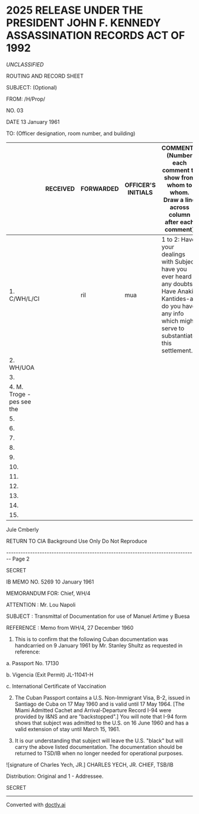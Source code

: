 # 2025 RELEASE UNDER THE PRESIDENT JOHN F. KENNEDY ASSASSINATION RECORDS ACT OF 1992

*UNCLASSIFIED*

ROUTING AND RECORD SHEET

SUBJECT: (Optional)

FROM: /H/Prop/

NO. 03

DATE 13 January 1961

TO: (Officer designation, room number, and building)

|                          | RECEIVED | FORWARDED | OFFICER'S INITIALS | COMMENTS (Number each comment to show from whom to whom. Draw a line across column after each comment)                                                                |
| ------------------------ | -------- | --------- | ------------------ | --------------------------------------------------------------------------------------------------------------------------------------------------------------------- |
| 1. C/WH/L/CI             |          | ril       | mua                | 1 to 2: Have your dealings with Subject have you ever heard any doubts Have Anakin Kantides-a do you have any info which might serve to substantiate this settlement. |
| 2. WH/UOA                |          |           |                    |                                                                                                                                                                       |
| 3.                       |          |           |                    |                                                                                                                                                                       |
| 4. M. Troge -pes see the |          |           |                    |                                                                                                                                                                       |
| 5.                       |          |           |                    |                                                                                                                                                                       |
| 6.                       |          |           |                    |                                                                                                                                                                       |
| 7.                       |          |           |                    |                                                                                                                                                                       |
| 8.                       |          |           |                    |                                                                                                                                                                       |
| 9.                       |          |           |                    |                                                                                                                                                                       |
| 10.                      |          |           |                    |                                                                                                                                                                       |
| 11.                      |          |           |                    |                                                                                                                                                                       |
| 12.                      |          |           |                    |                                                                                                                                                                       |
| 13.                      |          |           |                    |                                                                                                                                                                       |
| 14.                      |          |           |                    |                                                                                                                                                                       |
| 15.                      |          |           |                    |                                                                                                                                                                       |

Jule Cmberly

RETURN TO CIA
Background Use Only
Do Not Reproduce


-------------------------------------------------------------------------------- Page 2

SECRET

IB MEMO NO. 5269
10 January 1961

MEMORANDUM FOR: Chief, WH/4

ATTENTION : Mr. Lou Napoli

SUBJECT : Transmittal of Documentation for use of Manuel Artime y Buesa

REFERENCE : Memo from WH/4, 27 December 1960

1. This is to confirm that the following Cuban documentation was handcarried on 9 January 1961 by Mr. Stanley Shultz as requested in reference:

a. Passport No. 17130

b. Vigencia (Exit Permit) JL-11041-H

c. International Certificate of Vaccination

2. The Cuban Passport contains a U.S. Non-Immigrant Visa, B-2, issued in Santiago de Cuba on 17 May 1960 and is valid until 17 May 1964. [The Miami Admitted Cachet and Arrival-Departure Record I-94 were provided by I&NS and are "backstopped".] You will note that I-94 form shows that subject was admitted to the U.S. on 16 June 1960 and has a valid extension of stay until March 15, 1961.

3. It is our understanding that subject will leave the U.S. "black" but will carry the above listed documentation. The documentation should be returned to TSD/IB when no longer needed for operational purposes.

![signature of Charles Yech, JR.]
CHARLES YECH, JR.
CHIEF, TSB/IB

Distribution:
Original and 1 - Addressee.

SECRET


---
Converted with [doctly.ai](https://doctly.ai)